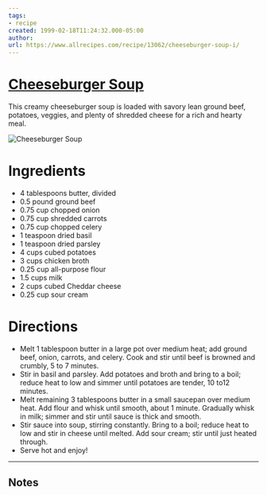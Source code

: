 ```yaml
---
tags: 
- recipe 
created: 1999-02-18T11:24:32.000-05:00
author: 
url: https://www.allrecipes.com/recipe/13062/cheeseburger-soup-i/ 
---
```


# [Cheeseburger Soup](https://www.allrecipes.com/recipe/13062/cheeseburger-soup-i/)

This creamy cheeseburger soup is loaded with savory lean ground beef, potatoes, veggies, and plenty of shredded cheese for a rich and hearty meal.

![Cheeseburger Soup](https://www.allrecipes.com/thmb/oTQRFMStJ4zxoBRWm1gYDvJoays=/1500x0/filters:no_upscale():max_bytes(150000):strip_icc()/13062-cheeseburger-soup-3x4-638-45cf610a6271431aa5f60f3762bf0b5a.jpg)

# Ingredients

- 4 tablespoons butter, divided
- 0.5 pound ground beef
- 0.75 cup chopped onion
- 0.75 cup shredded carrots
- 0.75 cup chopped celery
- 1 teaspoon dried basil
- 1 teaspoon dried parsley
- 4 cups cubed potatoes
- 3 cups chicken broth
- 0.25 cup all-purpose flour
- 1.5 cups milk
- 2 cups cubed Cheddar cheese
- 0.25 cup sour cream

# Directions

- Melt 1 tablespoon butter in a large pot over medium heat; add ground beef, onion, carrots, and celery. Cook and stir until beef is browned and crumbly, 5 to 7 minutes.
- Stir in basil and parsley. Add potatoes and broth and bring to a boil; reduce heat to low and simmer until potatoes are tender, 10 to12 minutes.
- Melt remaining 3 tablespoons butter in a small saucepan over medium heat. Add flour and whisk until smooth, about 1 minute. Gradually whisk in milk; simmer and stir until sauce is thick and smooth.
- Stir sauce into soup, stirring constantly. Bring to a boil; reduce heat to low and stir in cheese until melted. Add sour cream; stir until just heated through.
- Serve hot and enjoy!

-----

## Notes
